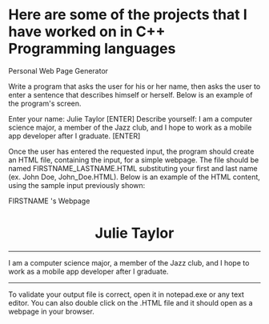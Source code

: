 # Here are some of the projects that I have worked on in C++ Programming languages
Personal Web Page Generator

Write a program that asks the user for his or her name, then asks the user to enter a sentence that describes himself or herself.  Below is an example of the program's screen.

Enter your name:   Julie Taylor [ENTER]
Describe yourself:  I am a computer science major, a member of the Jazz club, and I hope to work as a mobile app developer after I graduate. [ENTER]

Once the user has entered the requested input, the program should create an HTML file, containing the input, for a simple webpage.  The file should be named FIRSTNAME_LASTNAME.HTML substituting your first and last name (ex. John Doe, John_Doe.HTML).  Below is an example of the HTML content, using the sample input previously shown:

<html>
<head>FIRSTNAME 's Webpage</head>
<body>
     <center>
          <h1>Julie Taylor</h1>
     </center>
     <hr />
     I am a computer science major, a member of the Jazz club, and I hope to work as a mobile app developer after I graduate.
     <hr />
</body>
</html>

To validate your output file is correct, open it in notepad.exe or any text editor.  You can also double click on the .HTML file and it should open as a webpage in your browser.
